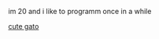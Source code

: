im 20 and i like to programm once in a while 

[cute gato](https://th.bing.com/th/id/R.22d73bb4c3bf60c936d25215edda71ae?rik=j7G1ys0fJp%2fUAg&riu=http%3a%2f%2f3.bp.blogspot.com%2f-tTq_zLQCWF8%2fVlX7j0uK9wI%2fAAAAAAABhC8%2fWDwulwdg6D4%2fs1600%2ffunny-cat-gifs-182-03.gif&ehk=GM45s3JmbeB4Rq3%2fu4tVhBUL7MLbUBfWvNVzxyO5Q2g%3d&risl=&pid=ImgRaw&r=0)
